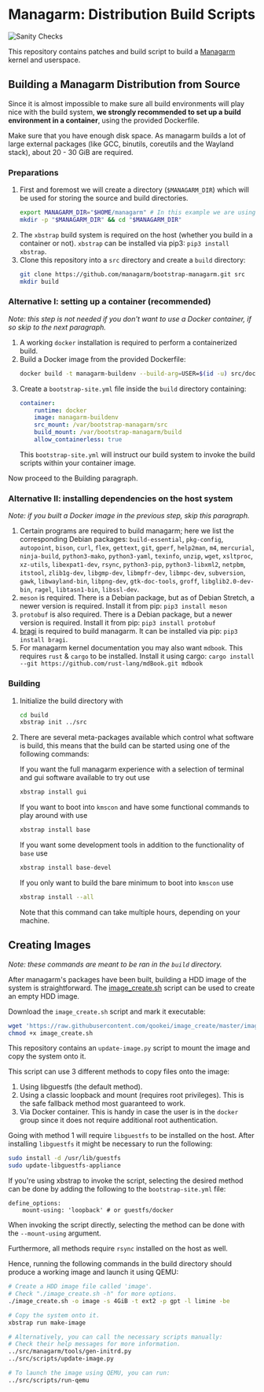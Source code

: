 # Managarm: Distribution Build Scripts

![Sanity Checks](https://github.com/managarm/bootstrap-managarm/workflows/Sanity%20Checks/badge.svg)

This repository contains patches and build script to build a [Managarm](https://github.com/managarm/managarm) kernel and userspace.

## Building a Managarm Distribution from Source

Since it is almost impossible to make sure all build environments will play nice with
the build system, **we strongly recommended to set up a build environment in a container**,
using the provided Dockerfile.

Make sure that you have enough disk space. As managarm builds a lot of large external packages
(like GCC, binutils, coreutils and the Wayland stack), about 20 - 30 GiB are required.

### Preparations

1.  First and foremost we will create a directory (`$MANAGARM_DIR`) which will be used for storing the source
    and build directories.
    ```bash
    export MANAGARM_DIR="$HOME/managarm" # In this example we are using $HOME/managarm, but it can be any directory
    mkdir -p "$MANAGARM_DIR" && cd "$MANAGARM_DIR"
    ```
1.  The `xbstrap` build system is required on the host (whether you build in a container or not).
    `xbstrap` can be installed via pip3: `pip3 install xbstrap`.
1.  Clone this repository into a `src` directory and create a `build` directory:
    ```bash
    git clone https://github.com/managarm/bootstrap-managarm.git src
    mkdir build
    ```

### Alternative I: setting up a container (recommended)

*Note: this step is not needed if you don't want to use a Docker container, if so skip to the next paragraph.*

1.  A working `docker` installation is required to perform a containerized build.
1.  Build a Docker image from the provided Dockerfile:
    ```bash
    docker build -t managarm-buildenv --build-arg=USER=$(id -u) src/docker
    ```
1.  Create a `bootstrap-site.yml` file inside the `build` directory containing:
    ```yml
    container:
        runtime: docker
        image: managarm-buildenv
        src_mount: /var/bootstrap-managarm/src
        build_mount: /var/bootstrap-managarm/build
        allow_containerless: true
    ```
    This `bootstrap-site.yml` will instruct our build system to invoke the build scripts within your container image.

Now proceed to the Building paragraph.

### Alternative II: installing dependencies on the host system

*Note: if you built a Docker image in the previous step, skip this paragraph.*

1.  Certain programs are required to build managarm;
    here we list the corresponding Debian packages:
    `build-essential`, `pkg-config`, `autopoint`, `bison`, `curl`, `flex`, `gettext`, `git`, `gperf`, `help2man`, `m4`, `mercurial`, `ninja-build`, `python3-mako`, `python3-yaml`, `texinfo`, `unzip`, `wget`, `xsltproc`, `xz-utils`, `libexpat1-dev`, `rsync`, `python3-pip`, `python3-libxml2`, `netpbm`, `itstool`, `zlib1g-dev`, `libgmp-dev`, `libmpfr-dev`, `libmpc-dev`, `subversion`, `gawk`, `libwayland-bin`, `libpng-dev`, `gtk-doc-tools`, `groff`, `libglib2.0-dev-bin`, `ragel`, `libtasn1-bin`, `libssl-dev`.
1.  `meson` is required. There is a Debian package, but as of Debian Stretch, a newer version is required.
    Install it from pip: `pip3 install meson`
1.  `protobuf` is also required. There is a Debian package, but a newer version is required.
    Install it from pip: `pip3 install protobuf`
1.  [bragi](https://github.com/managarm/bragi) is required to build managarm. It can be installed via pip: `pip3 install bragi`.
1.  For managarm kernel documentation you may also want `mdbook`. This requires `rust` & `cargo` to be installed.
    Install it using cargo: `cargo install --git https://github.com/rust-lang/mdBook.git mdbook`

### Building

1.  Initialize the build directory with
    ```bash
    cd build
    xbstrap init ../src
    ```
1.  There are several meta-packages available which control what software is build, this means that the build can be started using one of the following commands:

    If you want the full managarm experience with a selection of terminal and gui software available to try out use
    ```bash
    xbstrap install gui
    ```
    If you want to boot into `kmscon` and have some functional commands to play around with use
    ```bash
    xbstrap install base
    ```
    If you want some development tools in addition to the functionality of `base` use
    ```bash
    xbstrap install base-devel
    ```
    If you only want to build the bare minimum to boot into `kmscon` use
    ```bash
    xbstrap install --all
    ```
    Note that this command can take multiple hours, depending on your machine.

## Creating Images

*Note: these commands are meant to be ran in the `build` directory.*

After managarm's packages have been built, building a HDD image of the system
is straightforward. The [image_create.sh](https://github.com/qookei/image_create) script
can be used to create an empty HDD image.

Download the `image_create.sh` script and mark it executable:
```bash
wget 'https://raw.githubusercontent.com/qookei/image_create/master/image_create.sh'
chmod +x image_create.sh
```

This repository contains an `update-image.py` script to mount the image and copy the system onto it.

This script can use 3 different methods to copy files onto the image:
1. Using libguestfs (the default method).
2. Using a classic loopback and mount (requires root privileges). This is the safe fallback method most guaranteed to work.
3. Via Docker container. This is handy in case the user is in the `docker` group since it does not require additional root authentication.

Going with method 1 will require `libguestfs` to be installed on the host.
After installing `libguestfs` it might be necessary to run the following:
```bash
sudo install -d /usr/lib/guestfs
sudo update-libguestfs-appliance
```

If you're using xbstrap to invoke the script, selecting the desired method can be done by adding the following to the `bootstrap-site.yml` file:
```
define_options:
    mount-using: 'loopback' # or guestfs/docker
```

When invoking the script directly, selecting the method can be done with the `--mount-using` argument.

Furthermore, all methods require `rsync` installed on the host as well.

Hence, running the following commands in the build directory
should produce a working image and launch it using QEMU:
```bash
# Create a HDD image file called 'image'.
# Check "./image_create.sh -h" for more options.
./image_create.sh -o image -s 4GiB -t ext2 -p gpt -l limine -be

# Copy the system onto it.
xbstrap run make-image

# Alternatively, you can call the necessary scripts manually:
# Check their help messages for more information.
../src/managarm/tools/gen-initrd.py
../src/scripts/update-image.py

# To launch the image using QEMU, you can run:
../src/scripts/run-qemu
```

